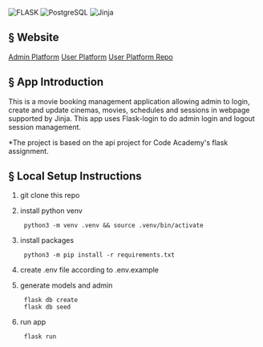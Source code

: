 ![FLASK](https://img.shields.io/badge/flask-%2320232a.svg?style=for-the-badge&logo=flask&logoColor=%2361DAFB)
![PostgreSQL](https://img.shields.io/badge/PostgreSQL-%2320232a.svg?style=for-the-badge&logo=PostgreSQL&logoColor=green)
![Jinja](https://img.shields.io/badge/Jinja-%2320232a.svg?style=for-the-badge&logo=Jinja&logoColor=green)

## § Website

[Admin Platform](https://shownbooking-a10ea6e13f6b.herokuapp.com/admin)
[User Platform](https://show-booking.netlify.app/)
[User Platform Repo](https://github.com/elle-n-lu/movie-booking-front)

## § App Introduction

This is a movie booking management application allowing admin to login, create and update cinemas, movies, schedules and sessions in webpage supported by Jinja.
This app uses Flask-login to do admin login and logout session management.

*The project is based on the api project for Code Academy's flask assignment. 

## § Local Setup Instructions

1. git clone this repo

2. install python venv

        python3 -m venv .venv && source .venv/bin/activate 

3. install packages

        python3 -m pip install -r requirements.txt

4. create .env file according to .env.example

5. generate models and admin

        flask db create
        flask db seed
    
6. run app

        flask run



